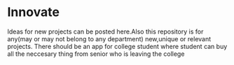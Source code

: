 # Innovate
Ideas for new projects can be posted here.Also this repository is for any(may or may not belong to any department) new,unique or relevant projects.
There should be an app for college student where student can buy all the neccesary thing from senior who is leaving the college
